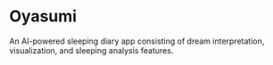 # Oyasumi
An AI-powered sleeping diary app consisting of dream interpretation, visualization, and sleeping analysis features.
